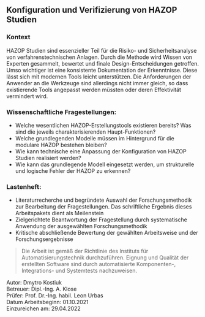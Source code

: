 ## Konfiguration und Verifizierung von HAZOP Studien

### Kontext

HAZOP Studien sind essenzieller Teil für die Risiko- und Sicherheitsanalyse von verfahrenstechnischen Anlagen. Durch die Methode wird Wissen von Experten gesammelt, bewertet und finale Design-Entscheidungen getroffen. Umso wichtiger ist eine konsistente Dokumentation der Erkenntnisse. Diese lässt sich mit modernen Tools leicht unterstützen. Die Anforderungen der Anwender an die Werkzeuge sind allerdings nicht immer gleich, so dass existierende Tools angepasst werden müssten oder deren Effektivität vermindert wird.

### Wissenschaftliche Fragestellungen:

- Welche wesentlichen HAZOP-Erstellungstools existieren bereits? Was sind die jeweils charakterisierenden Haupt-Funktionen?
- Welche grundlegenden Modelle müssen im Hintergrund für die modulare HAZOP bestehen bleiben?
- Wie kann technische eine Anpassung der Konfiguration von HAZOP Studien realisiert werden?
- Wie kann das grundlegende Modell eingesetzt werden, um strukturelle und logische Fehler der HAZOP zu erkennen?

### Lastenheft:

- Literaturrecherche und begründete Auswahl der Forschungsmethodik zur Bearbeitung der Fragestellungen. Das schriftliche Ergebnis dieses Arbeitspakets dient als Meilenstein
- Zielgerichtete Beantwortung der Fragestellung durch systematische Anwendung der ausgewählten Forschungsmethodik
- Kritische abschließende Bewertung der gewählten Arbeitsweise und der Forschungsergebnisse

> Die Arbeit ist gemäß der Richtlinie des Instituts für Automatisierungstechnik durchzuführen. Eignung und Qualität der erstellten Software sind durch automatisierte Komponenten-, Integrations- und Systemtests nachzuweisen.

Autor: Dmytro Kostiuk\
Betreuer: Dipl.-Ing. A. Klose\
Prüfer: Prof. Dr.-Ing. habil. Leon Urbas\
Datum Arbeitsbeginn: 01.10.2021\
Einzureichen am: 29.04.2022
